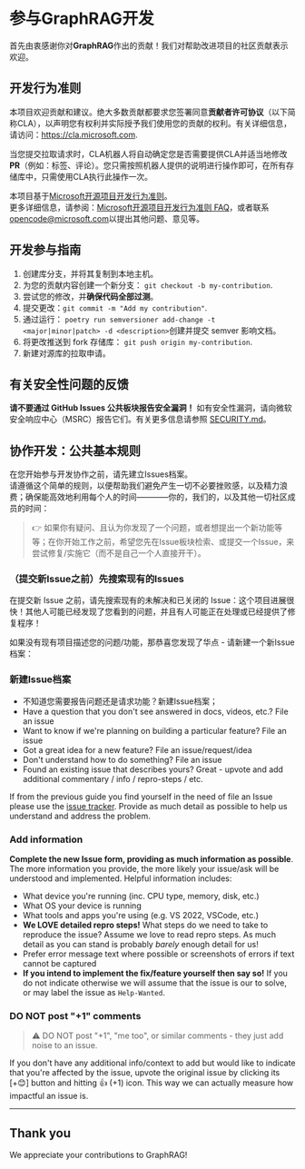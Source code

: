 # 参与GraphRAG开发

首先由衷感谢你对**GraphRAG**作出的贡献！我们对帮助改进项目的社区贡献表示欢迎。

## 开发行为准则

本项目欢迎贡献和建议。绝大多数贡献都要求您签署同意**贡献者许可协议**（以下简称CLA），以声明您有权利并实际授予我们使用您的贡献的权利。有关详细信息，请访问：https://cla.microsoft.com.

当您提交拉取请求时，CLA机器人将自动确定您是否需要提供CLA并适当地修改**PR**（例如：标签、评论）。您只需按照机器人提供的说明进行操作即可，在所有存储库中，只需使用CLA执行此操作一次。

本项目基于[Microsoft开源项目开发行为准则](https://opensource.microsoft.com/codeofconduct/)。<br>
更多详细信息，请参阅：[Microsoft开源项目开发行为准则 FAQ](https://opensource.microsoft.com/codeofconduct/faq/)，或者联系[opencode@microsoft.com](mailto:opencode@microsoft.com)以提出其他问题、意见等。

## 开发参与指南

1. 创建库分支，并将其复制到本地主机。
2. 为您的贡献内容创建一个新分支： `git checkout -b my-contribution`.
3. 尝试您的修改，并**确保代码全部过测**。
4. 提交更改：`git commit -m "Add my contribution"`.
5. 通过运行： `poetry run semversioner add-change -t <major|minor|patch> -d <description>`创建并提交 semver 影响文档。
6. 将更改推送到 fork 存储库： `git push origin my-contribution`.
7. 新建对源库的拉取申请。

## 有关安全性问题的反馈
**请不要通过 GitHub Issues 公共板块报告安全漏洞！** 如有安全性漏洞，请向微软安全响应中心（MSRC）报告它们。有关更多信息请参照 [SECURITY.md](./SECURITY.md)。

## 协作开发：公共基本规则

在您开始参与开发协作之前，请先建立Issues档案。<br>
请遵循这个简单的规则，以便帮助我们避免产生一切不必要挫败感，以及精力浪费；确保能高效地利用每个人的时间————你的，我们的，以及其他一切社区成员的时间：

> 👉 如果你有疑问、且认为你发现了一个问题，或者想提出一个新功能等等；在你开始工作之前，希望您先在Issue板块检索、或提交一个Issue，来尝试修复/实施它（而不是自己一个人直接开干）。

### （提交新Issue之前）先搜索现有的Issues

在提交新 Issue 之前，请先搜索现有的未解决和已关闭的 Issue：这个项目进展很快！其他人可能已经发现了您看到的问题，并且有人可能正在处理或已经提供了修复程序！

如果没有现有项目描述您的问题/功能，那恭喜您发现了华点 - 请新建一个新Issue档案：

### 新建Issue档案

- 不知道您需要报告问题还是请求功能？新建Issue档案；
- Have a question that you don't see answered in docs, videos, etc.? File an issue
- Want to know if we're planning on building a particular feature? File an issue
- Got a great idea for a new feature? File an issue/request/idea
- Don't understand how to do something? File an issue
- Found an existing issue that describes yours? Great - upvote and add additional commentary / info / repro-steps / etc.

If from the previous guide you find yourself in the need of file an Issue please use the [issue tracker](https://github.com/microsoft/graphrag/issues).
Provide as much detail as possible to help us understand and address the problem.

### Add information

**Complete the new Issue form, providing as much information as possible**. The more information you provide, the more likely your issue/ask will be understood and implemented. Helpful information includes:

- What device you're running (inc. CPU type, memory, disk, etc.)
- What OS your device is running
- What tools and apps you're using (e.g. VS 2022, VSCode, etc.)
- **We LOVE detailed repro steps!** What steps do we need to take to reproduce the issue? Assume we love to read repro steps. As much detail as you can stand is probably _barely_ enough detail for us!
- Prefer error message text where possible or screenshots of errors if text cannot be captured
- **If you intend to implement the fix/feature yourself then say so!** If you do not indicate otherwise we will assume that the issue is our to solve, or may label the issue as `Help-Wanted`.

### DO NOT post "+1" comments

> ⚠ DO NOT post "+1", "me too", or similar comments - they just add noise to an issue.

If you don't have any additional info/context to add but would like to indicate that you're affected by the issue, upvote the original issue by clicking its [+😊] button and hitting 👍 (+1) icon. This way we can actually measure how impactful an issue is.

---

## Thank you

We appreciate your contributions to GraphRAG!
